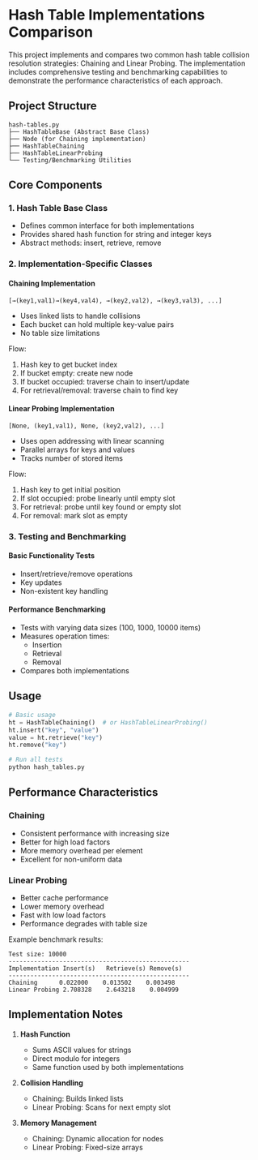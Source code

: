 # Hash Table Implementations Comparison

This project implements and compares two common hash table collision resolution strategies: Chaining and Linear Probing. The implementation includes comprehensive testing and benchmarking capabilities to demonstrate the performance characteristics of each approach.

## Project Structure

```
hash-tables.py
├── HashTableBase (Abstract Base Class)
├── Node (for Chaining implementation)
├── HashTableChaining
├── HashTableLinearProbing
└── Testing/Benchmarking Utilities
```

## Core Components

### 1. Hash Table Base Class
- Defines common interface for both implementations
- Provides shared hash function for string and integer keys
- Abstract methods: insert, retrieve, remove

### 2. Implementation-Specific Classes

#### Chaining Implementation
```
[→(key1,val1)→(key4,val4), →(key2,val2), →(key3,val3), ...]
```
- Uses linked lists to handle collisions
- Each bucket can hold multiple key-value pairs
- No table size limitations

Flow:
1. Hash key to get bucket index
2. If bucket empty: create new node
3. If bucket occupied: traverse chain to insert/update
4. For retrieval/removal: traverse chain to find key

#### Linear Probing Implementation
```
[None, (key1,val1), None, (key2,val2), ...]
```
- Uses open addressing with linear scanning
- Parallel arrays for keys and values
- Tracks number of stored items

Flow:
1. Hash key to get initial position
2. If slot occupied: probe linearly until empty slot
3. For retrieval: probe until key found or empty slot
4. For removal: mark slot as empty

### 3. Testing and Benchmarking

#### Basic Functionality Tests
- Insert/retrieve/remove operations
- Key updates
- Non-existent key handling

#### Performance Benchmarking
- Tests with varying data sizes (100, 1000, 10000 items)
- Measures operation times:
  - Insertion
  - Retrieval
  - Removal
- Compares both implementations

## Usage

```python
# Basic usage
ht = HashTableChaining()  # or HashTableLinearProbing()
ht.insert("key", "value")
value = ht.retrieve("key")
ht.remove("key")

# Run all tests
python hash_tables.py
```

## Performance Characteristics

### Chaining
- Consistent performance with increasing size
- Better for high load factors
- More memory overhead per element
- Excellent for non-uniform data

### Linear Probing
- Better cache performance
- Lower memory overhead
- Fast with low load factors
- Performance degrades with table size

Example benchmark results:
```
Test size: 10000
--------------------------------------------------
Implementation Insert(s)   Retrieve(s) Remove(s)  
--------------------------------------------------
Chaining      0.022000    0.013502    0.003498
Linear Probing 2.708328    2.643218    0.004999
```

## Implementation Notes

1. **Hash Function**
   - Sums ASCII values for strings
   - Direct modulo for integers
   - Same function used by both implementations

2. **Collision Handling**
   - Chaining: Builds linked lists
   - Linear Probing: Scans for next empty slot

3. **Memory Management**
   - Chaining: Dynamic allocation for nodes
   - Linear Probing: Fixed-size arrays


